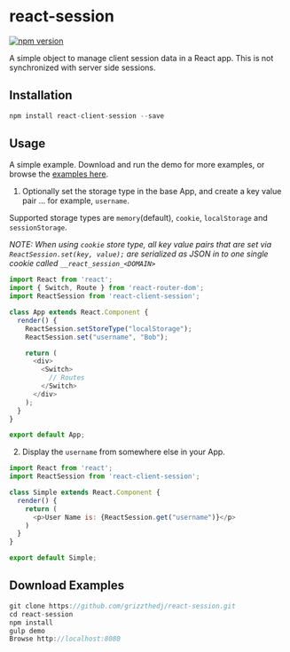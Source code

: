 # react-session

[![npm version](https://badge.fury.io/js/react-client-session.svg)](https://badge.fury.io/js/react-client-session)

A simple object to manage client session data in a React app. This is not synchronized with server side sessions.

## Installation

```js
npm install react-client-session --save
```

## Usage

A simple example. Download and run the demo for more examples, or browse the [examples here]( http://grizzthedj.github.io/react-session/demo/public).

1. Optionally set the storage type in the base App, and create a key value pair ... for example, `username`. 

Supported storage types are `memory`(default), `cookie`, `localStorage` and `sessionStorage`.

_*NOTE: When using `cookie` store type, all key value pairs that are set via `ReactSession.set(key, value);` are serialized as JSON in to one single cookie called `__react_session_<DOMAIN>`*_

```js
import React from 'react';
import { Switch, Route } from 'react-router-dom';
import ReactSession from 'react-client-session';

class App extends React.Component {
  render() {
    ReactSession.setStoreType("localStorage");
    ReactSession.set("username", "Bob");

    return (
      <div>
        <Switch>
          // Routes 
        </Switch>
      </div>
    );
  }
}

export default App;
```
2. Display the `username` from somewhere else in your App.

```js
import React from 'react';
import ReactSession from 'react-client-session';

class Simple extends React.Component {
  render() {
    return (
      <p>User Name is: {ReactSession.get("username")}</p>
    )
  }
}

export default Simple;
```

## Download Examples

```js
git clone https://github.com/grizzthedj/react-session.git
cd react-session
npm install
gulp demo
Browse http://localhost:8080
```
